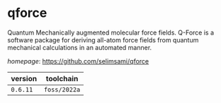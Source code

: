 # qforce

Quantum Mechanically augmented molecular force fields. Q-Force is a software package  for deriving all-atom force fields from quantum mechanical calculations in an automated  manner.

*homepage*: <https://github.com/selimsami/qforce>

version | toolchain
--------|----------
``0.6.11`` | ``foss/2022a``

